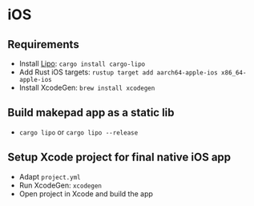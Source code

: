# iOS

## Requirements

- Install [Lipo](https://github.com/TimNN/cargo-lipo): `cargo install cargo-lipo`
- Add Rust iOS targets: `rustup target add aarch64-apple-ios x86_64-apple-ios`
- Install XcodeGen: `brew install xcodegen`

## Build makepad app as a static lib

- `cargo lipo` or `cargo lipo --release`

## Setup Xcode project for final native iOS app

- Adapt `project.yml`
- Run XcodeGen: `xcodegen`
- Open project in Xcode and build the app
